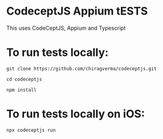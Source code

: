 # CodeceptJS Appium tESTS

This uses CodeCeptJS, Appium and Typescript


# To run tests locally:

```
git clone https://github.com/chiragverma/codeceptjs.git
```

```
cd codeceptjs
```

```
npm install
```

# To run tests locally on iOS:

```
npx codeceptjs run
```
